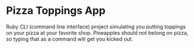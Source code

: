 # Pizza Toppings App

Ruby CLI (command line interface) project simulating you putting toppings on your pizza at your favorite shop. 
Pineapples should not belong on pizza, so typing that as a command will get you kicked out.


